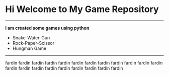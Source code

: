 # Hi Welcome to My Game Repository
***

**I am created some games using python**
- Snake-Water-Gun
- Rock-Paper-Scissor
- Hungman Game
---
fardin fardin
fardin fardin
fardin fardin
fardin fardin
fardin fardin
fardin fardin
fardin fardin
fardin fardin
fardin
fardin
fardin
fardin
fardin
